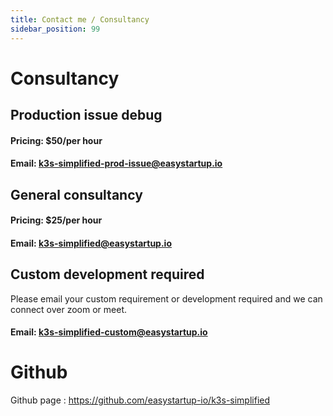 ```yaml
---
title: Contact me / Consultancy
sidebar_position: 99
---
```


# Consultancy

## Production issue debug

#### Pricing: $50/per hour
#### Email: [k3s-simplified-prod-issue@easystartup.io](mailTo:k3s-simplified-prod-issue@easystartup.io)

## General consultancy

#### Pricing: $25/per hour
#### Email: [k3s-simplified@easystartup.io](mailTo:k3s-simplified@easystartup.io)

## Custom development required

Please email your custom requirement or development required and we can connect over zoom or meet.
#### Email: [k3s-simplified-custom@easystartup.io](mailTo:k3s-simplified-custom@easystartup.io)

# Github

Github page : https://github.com/easystartup-io/k3s-simplified